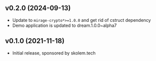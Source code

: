 ## v0.2.0 (2024-09-13)

* Update to `mirage-crypto*>=1.0.0` and get rid of cstruct dependency
* Demo application is updated to dream.1.0.0~alpha7

## v0.1.0 (2021-11-18)

* Initial release, sponsored by skolem.tech
